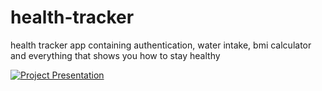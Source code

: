 # health-tracker


health tracker app containing authentication, water intake, bmi calculator and everything that shows you how to stay healthy

[![Project Presentation]()](https://youtu.be/Q479RR1zmmQ)
  
